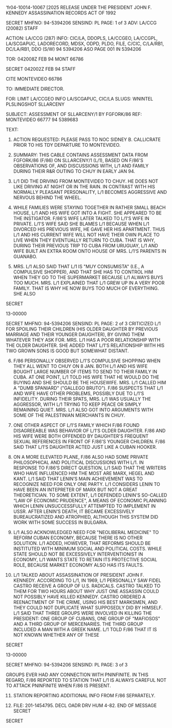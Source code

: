 ‘fr04-10014-10067 [2025 RELEASE UNDER THE PRESIDENT JOHN F. KENNEDY ASSASSINATION RECORDS ACT OF 1992

SECRET
MHFNO: 94-5394206 SENSIND: PL PAGE: 1 of 3
ADV: LA/CCG (20082) STAFF

ACTION: LA/CCG (287) INFO: CIC/LA, DDOPLS, LA/CCGEO, LA/CCGPL, LA/SCGAPUC,
LADORECORD, MDSX, ODPD, PLDO, FILE, C/CIC, C/LA/RB1, DC/LA/RB1, DDO (S/W)
94 5394206 ASO PAGE 001 IN 5394206

TOR: 042008Z FEB 94 MONT 66786

SECRET 042002Z FEB 94 STAFF

CITE MONTEVIDEO 66786

TO: IMMEDIATE DIRECTOR.

FOR: LIMIT LA/CCGEO INFO LA/SCGAPUC, CIC/LA
SLUGS: WNINTEL PLSLINGSHOT SLLARCENY

SUBJECT: ASSESSMENT OF SLLARCENY/1 BY FGFORK/86
REF: MONTEVIDEO 66777 94 5389683

TEXT:

1. ACTION REQUESTED: PLEASE PASS TO NOC SIDNEY B.
CALLICRATE PRIOR TO HIS TDY DEPARTURE TO MONTEVIDEO.

2. SUMMARY: THIS CABLE CONTAINS ASSESSMENT DATA FROM
FGFORK/86 (F/86) ON SLLARCENY/1 (L/1), BASED ON F/86'S
OBSERVATIONS OF, AND DISCUSSIONS WITH, L/1 AND FAMILY DURING
THEIR R&R OUTING TO CHUY IN EARLY JAN 94.

3. L/1 DID THE DRIVING FROM MONTEVIDEO TO CHUY. HE DOES
NOT LIKE DRIVING AT NIGHT OR IN THE RAIN. IN CONTRAST WITH HIS
NORMALLY PLEASANT PERSONALITY, L/1 BECOMES AGGRESSIVE AND
NERVOUS BEHIND THE WHEEL.

4. WHILE FAMILIES WERE STAYING TOGETHER IN RATHER SMALL
BEACH HOUSE, L/1 AND HIS WIFE GOT INTO A FIGHT. SHE APPEARED
TO BE THE INSTIGATOR. F/86'S WIFE LATER TALKED TO L/1'S WIFE
IN PRIVATE. L/1'S WIFE SAID SHE BLAMES L/1 BECAUSE WHEN L/1
DIVORCED HIS PREVIOUS WIFE, HE GAVE HER HIS APARTMENT. THUS
L/1 AND HIS CURRENT WIFE WILL NOT HAVE THEIR OWN PLACE TO LIVE
WHEN THEY EVENTUALLY RETURN TO CUBA. THAT IS WHY, DURING THEIR
PREVIOUS TRIP TO CUBA FROM URUGUAY, L/1 AND WIFE BUILT AN EXTRA
ROOM ONTO HOUSE OF MRS. L/1‘S PARENTS IN GUANABO.

5. MRS. L/1 ALSO SAID THAT L/1 IS "MUY CONSUMISTA" (I.E.,
A COMPULSIVE SHOPPER), AND THAT SHE HAS TO CONTROL HIM WHEN
THEY GO TO THE SUPERMARKET BECAUSE L/1 ALWAYS BUYS TOO MUCH.
MRS. L/1 EXPLAINED THAT L/1 GREW UP IN A VERY POOR FAMILY.
THAT IS WHY HE NOW BUYS TOO MUCH OF EVERYTHING. SHE ALSO

SECRET

13-00000

SECRET
MHFNO: 94-5394206 SENSIND: PL PAGE: 2 of 3
CRITICIZED L/1 FOR SPOILING THEIR CHILDREN (HIS OLDER DAUGHTER
BY PREVIOUS MARRIAGE AND THEIR YOUNGER DAUGHTER), BY GIVING
THEM WHATEVER THEY ASK FOR. MRS. L/1 HAS A POOR RELATIONSHIP
WITH THE OLDER DAUGHTER. SHE ADDED THAT L/1'S RELATIONSHIP
WITH HIS TWO GROWN SONS IS GOOD BUT SOMEWHAT DISTANT.

6. F/86 PERSONALLY OBSERVED L/1'S COMPULSIVE SHOPPING WHEN
THEY ALL WENT TO CHUY ON 8 JAN. BOTH L/1 AND HIS WIFE BOUGHT
LARGE NUMBER OF ITEMS TO SEND TO THEIR FAMILY IN CUBA. AT ONE
POINT, L/1 TOLD HIS WIFE THAT HE WOULD DO THE BUYING AND SHE
SHOULD BE THE HOUSEWIFE. MRS. L/1 CALLED HIM A "DUMB SPANIARD"
("GALLEGO BRUTO"). F/86 SUSPECTS THAT L/1 AND WIFE HAVE OTHER
PROBLEMS, POSSIBLY DUE TO L/1'S INFIDELITY. DURING THEIR
SPATS, MRS. L/1 WAS USUALLY THE AGGRESSOR, WITH L/1 TRYING TO
KEEP PEACE OR SIMPLY REMAINING QUIET. MRS. L/1 ALSO GOT INTO
ARGUMENTS WITH SOME OF THE PALESTINIAN MERCHANTS IN CHUY.

7. ONE OTHER ASPECT OF L/1'S FAMILY WHICH F/86 FOUND
DISAGREEABLE WAS BEHAVIOR OF L/1'S OLDER DAUGHTER. F/86 AND
HIS WIFE WERE BOTH OFFENDED BY DAUGHTER'S FREQUENT SEXUAL
REFERENCES IN FRONT OF F/86'S YOUNGER CHILDREN. F/86 SAID THAT
L/1’S DAUGHTER ACTED JUST LIKE A CUBAN HOOKER.

8. ON A MORE ELEVATED PLANE, F/86 ALSO HAD SOME PRIVATE
PHILOSOPHICAL AND POLITICAL DISCUSSIONS WITH L/1. IN RESPONSE
TO F/86‘S DIRECT QUESTION, L/1 SAID THAT THE WRITERS WHO HAVE
INFLUENCED HIM THE MOST ARE MARX, HEGEL AND KANT. L/1 SAID
THAT LENIN’S MAIN ACHIEVEMENT WAS TO RECOGNIZE NEED FOR ONLY
ONE PARTY. L/1 CONSIDERS LENIN TO HAVE BEEN AN INTEPRETER OF
MARX BUT NOT A GREAT THEORETICIAN. TO SOME EXTENT, L/1
DEFENDED LENIN'S SO-CALLED “LAW OF ECONOMIC PRUDENCE", A MEANS
OF ECONOMIC PLANNING WHICH LENIN UNSUCCESSFULLY ATTEMPTED TO
IMPLEMENT IN USSR. AFTER LENIN’S DEATH, IT BECAME EXCESSIVELY
BUREAUCRATIZED AND ATROPHIED, ALTHOUGH THIS SYSTEM DID WORK
WITH SOME SUCCESS IN BULGARIA.

9. L/1 ALSO ACKNOWLEDGED NEED FOR "NEOLIBERAL MEDICINE" TO
REFORM CUBAN ECONOMY, BECAUSE THERE IS NO OTHER SOLUTION. L/1
ADDED, HOWEVER, THAT REFORMS SHOULD BE INSTITUTED WITH MINIMUM
SOCIAL AND POLITICAL COSTS. WHILE STATE SHOULD NOT BE
EXCESSIVELY INTERVENTIONIST IN ECONOMY, L/1 WANTS STATE TO
RETAIN ITS PROTECTIVE SOCIAL ROLE, BECAUSE MARKET ECONOMY ALSO
HAS ITS FAULTS.

10. L/1 TALKED ABOUT ASSASSINATION OF PRESIDENT JOHN F.
KENNEDY. ACCORDING TO L/1, IN 1969, L/1 PERSONALLY SAW FIDEL
CASTRO RECEIVE A GROUP OF U.S. RADICALS. CASTRO TALKED TO THEM
FOR TWO HOURS ABOUT WHY JUST ONE ASSASSIN COULD NOT POSSIBLY
HAVE KILLED KENNEDY. CASTRO ORDERED A REENACTMENT OF THE
CRIME, USING HIS BEST MARKSMEN, AND THEY COULD NOT DUPLICATE
WHAT <LEE HARVEY OSWALD> SUPPOSEDLY DID BY HIMSELF. L/1 SAID
THAT THREE GROUPS WERE INVOLVED IN KILLING THE PRESIDENT: ONE
GROUP OF CUBANS, ONE GROUP OF "MAFIOSOS" AND A THIRD GROUP OF
MERCENARIES. THE THIRD GROUP INCLUDED A MAN WITH A GREEK
NAME. L/1 TOLD F/86 THAT IT IS NOT KNOWN WHETHER ANY OF THESE

SECRET

13-00000

SECRET
MHFNO: 94-5394206 SENSIND: PL PAGE: 3 of 3

GROUPS EVER HAD ANY CONNECTION WITH PNINFINITE. IN THIS
REGARD, F/86 REPORTED TO STATION THAT L/1 IS ALWAYS CAREFUL NOT
TO ATTACK PNINFINITE WHEN F/86 IS PRESENT.

11. STATION REPORTING ADDITIONAL INFO FROM F/86
SEPARATELY.

12. FILE: 201-1454795. DECL OADR DRV HUM 4-82.
END OF MESSAGE SECRET

SECRET
